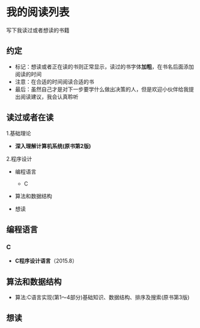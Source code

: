 # 我的阅读列表
写下我读过或者想读的书籍

## 约定
* 标记：想读或者正在读的书则正常显示，读过的书字体**加粗**，在书名后面添加阅读的时间
* 注意：在合适的时间阅读合适的书
* 最后：虽然自己才是对下一步要学什么做出决策的人，但是欢迎小伙伴给我提出阅读建议，我会认真聆听

## 读过或者在读
1.基础理论
  * **深入理解计算机系统(原书第2版)**
  
2.程序设计
  * 编程语言
    * C

* 算法和数据结构

* 想读

## 编程语言
### C
* **C程序设计语言**（2015.8）

## 算法和数据结构
* 算法:C语言实现(第1～4部分)基础知识、数据结构、排序及搜索(原书第3版) 

## 想读
